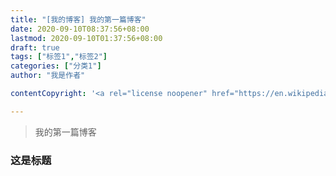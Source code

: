 ```yaml
---
title: "[我的博客] 我的第一篇博客"
date: 2020-09-10T08:37:56+08:00
lastmod: 2020-09-10T01:37:56+08:00
draft: true
tags: ["标签1","标签2"]
categories: ["分类1"]
author: "我是作者"

contentCopyright: '<a rel="license noopener" href="https://en.wikipedia.org/wiki/Wikipedia:Text_of_Creative_Commons_Attribution-ShareAlike_3.0_Unported_License" target="_blank">Creative Commons Attribution-ShareAlike License</a>'

---
```


> 我的第一篇博客

### 这是标题